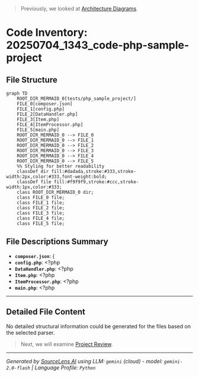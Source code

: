 > Previously, we looked at [Architecture Diagrams](07_diagrams.md).

# Code Inventory: 20250704_1343_code-php-sample-project
## File Structure
```mermaid
graph TD
    ROOT_DIR_MERMAID_0[tests/php_sample_project/]
    FILE_0[composer.json]
    FILE_1[config.php]
    FILE_2[DataHandler.php]
    FILE_3[Item.php]
    FILE_4[ItemProcessor.php]
    FILE_5[main.php]
    ROOT_DIR_MERMAID_0 --> FILE_0
    ROOT_DIR_MERMAID_0 --> FILE_1
    ROOT_DIR_MERMAID_0 --> FILE_2
    ROOT_DIR_MERMAID_0 --> FILE_3
    ROOT_DIR_MERMAID_0 --> FILE_4
    ROOT_DIR_MERMAID_0 --> FILE_5
    %% Styling for better readability
    classDef dir fill:#dadada,stroke:#333,stroke-width:2px,color:#333,font-weight:bold;
    classDef file fill:#f9f9f9,stroke:#ccc,stroke-width:1px,color:#333;
    class ROOT_DIR_MERMAID_0 dir;
    class FILE_0 file;
    class FILE_1 file;
    class FILE_2 file;
    class FILE_3 file;
    class FILE_4 file;
    class FILE_5 file;
```
## File Descriptions Summary
*   **`composer.json`**: {
*   **`config.php`**: <?php
*   **`DataHandler.php`**: <?php
*   **`Item.php`**: <?php
*   **`ItemProcessor.php`**: <?php
*   **`main.php`**: <?php
---
## Detailed File Content
No detailed structural information could be generated for the files based on the selected parser.

> Next, we will examine [Project Review](09_project_review.md).


---

*Generated by [SourceLens AI](https://github.com/openXFlow/sourceLensAI) using LLM: `gemini` (cloud) - model: `gemini-2.0-flash` | Language Profile: `Python`*